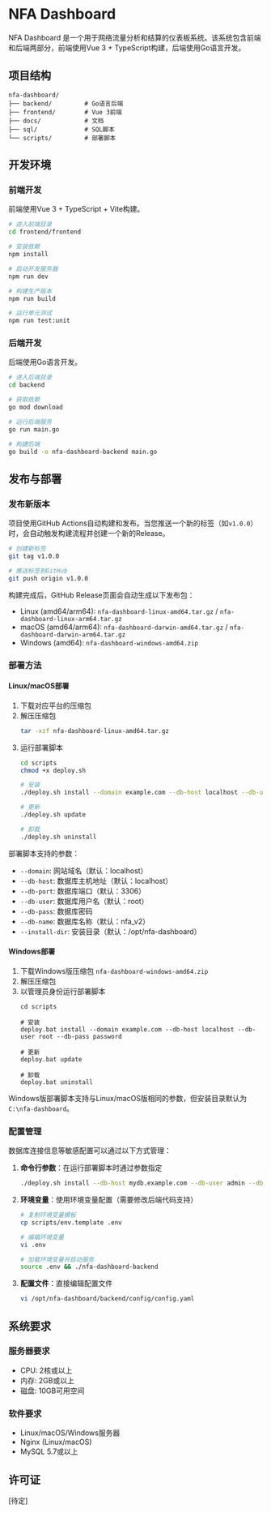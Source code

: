 # NFA Dashboard

NFA Dashboard 是一个用于网络流量分析和结算的仪表板系统。该系统包含前端和后端两部分，前端使用Vue 3 + TypeScript构建，后端使用Go语言开发。

## 项目结构

```
nfa-dashboard/
├── backend/         # Go语言后端
├── frontend/        # Vue 3前端
├── docs/            # 文档
├── sql/             # SQL脚本
└── scripts/         # 部署脚本
```

## 开发环境

### 前端开发

前端使用Vue 3 + TypeScript + Vite构建。

```bash
# 进入前端目录
cd frontend/frontend

# 安装依赖
npm install

# 启动开发服务器
npm run dev

# 构建生产版本
npm run build

# 运行单元测试
npm run test:unit
```

### 后端开发

后端使用Go语言开发。

```bash
# 进入后端目录
cd backend

# 获取依赖
go mod download

# 运行后端服务
go run main.go

# 构建后端
go build -o nfa-dashboard-backend main.go
```

## 发布与部署

### 发布新版本

项目使用GitHub Actions自动构建和发布。当您推送一个新的标签（如`v1.0.0`）时，会自动触发构建流程并创建一个新的Release。

```bash
# 创建新标签
git tag v1.0.0

# 推送标签到GitHub
git push origin v1.0.0
```

构建完成后，GitHub Release页面会自动生成以下发布包：
- Linux (amd64/arm64): `nfa-dashboard-linux-amd64.tar.gz` / `nfa-dashboard-linux-arm64.tar.gz`
- macOS (amd64/arm64): `nfa-dashboard-darwin-amd64.tar.gz` / `nfa-dashboard-darwin-arm64.tar.gz`
- Windows (amd64): `nfa-dashboard-windows-amd64.zip`

### 部署方法

#### Linux/macOS部署

1. 下载对应平台的压缩包
2. 解压压缩包
   ```bash
   tar -xzf nfa-dashboard-linux-amd64.tar.gz
   ```
3. 运行部署脚本
   ```bash
   cd scripts
   chmod +x deploy.sh
   
   # 安装
   ./deploy.sh install --domain example.com --db-host localhost --db-user root --db-pass password
   
   # 更新
   ./deploy.sh update
   
   # 卸载
   ./deploy.sh uninstall
   ```

部署脚本支持的参数：
- `--domain`: 网站域名（默认：localhost）
- `--db-host`: 数据库主机地址（默认：localhost）
- `--db-port`: 数据库端口（默认：3306）
- `--db-user`: 数据库用户名（默认：root）
- `--db-pass`: 数据库密码
- `--db-name`: 数据库名称（默认：nfa_v2）
- `--install-dir`: 安装目录（默认：/opt/nfa-dashboard）

#### Windows部署

1. 下载Windows版压缩包 `nfa-dashboard-windows-amd64.zip`
2. 解压压缩包
3. 以管理员身份运行部署脚本
   ```
   cd scripts
   
   # 安装
   deploy.bat install --domain example.com --db-host localhost --db-user root --db-pass password
   
   # 更新
   deploy.bat update
   
   # 卸载
   deploy.bat uninstall
   ```

Windows版部署脚本支持与Linux/macOS版相同的参数，但安装目录默认为`C:\nfa-dashboard`。

### 配置管理

数据库连接信息等敏感配置可以通过以下方式管理：

1. **命令行参数**：在运行部署脚本时通过参数指定
   ```bash
   ./deploy.sh install --db-host mydb.example.com --db-user admin --db-pass secure_password
   ```

2. **环境变量**：使用环境变量配置（需要修改后端代码支持）
   ```bash
   # 复制环境变量模板
   cp scripts/env.template .env
   
   # 编辑环境变量
   vi .env
   
   # 加载环境变量并启动服务
   source .env && ./nfa-dashboard-backend
   ```

3. **配置文件**：直接编辑配置文件
   ```bash
   vi /opt/nfa-dashboard/backend/config/config.yaml
   ```

## 系统要求

### 服务器要求
- CPU: 2核或以上
- 内存: 2GB或以上
- 磁盘: 10GB可用空间

### 软件要求
- Linux/macOS/Windows服务器
- Nginx (Linux/macOS)
- MySQL 5.7或以上

## 许可证

[待定]
